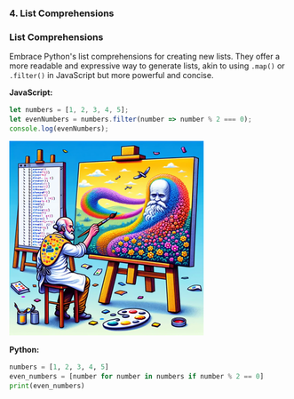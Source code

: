 
### 4. List Comprehensions

### List Comprehensions
Embrace Python's list comprehensions for creating new lists. They offer a more readable and expressive way to generate lists, akin to using `.map()` or `.filter()` in JavaScript but more powerful and concise.

**JavaScript:**
```javascript
let numbers = [1, 2, 3, 4, 5];
let evenNumbers = numbers.filter(number => number % 2 === 0);
console.log(evenNumbers);
```

![List Comprehensions](./images/4.png)

**Python:**
```python
numbers = [1, 2, 3, 4, 5]
even_numbers = [number for number in numbers if number % 2 == 0]
print(even_numbers)
```
